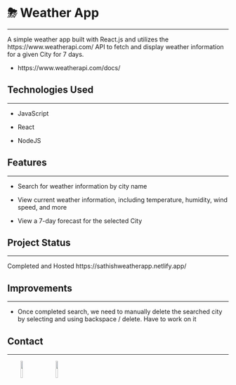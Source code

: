 <h1>⛈ Weather App</h1>
<hr><p>A simple weather app built with React.js and utilizes the https://www.weatherapi.com/ API to fetch and display weather information for a given City for 7 days.</p><ul>
<li>https://www.weatherapi.com/docs/</li>
</ul><h2>Technologies Used</h2>
<hr><ul>
<li>JavaScript</li>
</ul><ul>
<li>React</li>
</ul><ul>
<li>NodeJS</li>
</ul><h2>Features</h2>
<hr><ul>
<li>Search for weather information by city name</li>
</ul><ul>
<li>View current weather information, including temperature, humidity, wind speed, and more</li>
</ul><ul>
<li>View a 7-day forecast for the selected City</li>
</ul><h2>Project Status</h2>
<hr><p>Completed and Hosted https://sathishweatherapp.netlify.app/</p><h2>Improvements</h2>
<hr><ul>
<li>Once completed search, we need to manually delete the searched city by selecting and using backspace / delete. Have to work on it</li>
</ul><h2>Contact</h2>
<hr><p><span style="margin-right: 30px;"></span><a href="https://www.linkedin.com/in/sathishkumar-a-s/"><img target="_blank" src="https://cdn.jsdelivr.net/gh/devicons/devicon/icons/linkedin/linkedin-original.svg" style="width: 10%;"></a><span style="margin-right: 30px;"></span><a href="https://github.com/assathishkumar30"><img target="_blank" src="https://cdn.jsdelivr.net/gh/devicons/devicon/icons/github/github-original.svg" style="width: 10%;"></a></p>
